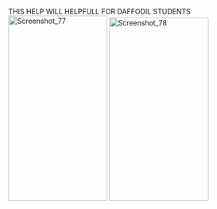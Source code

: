 THIS HELP WILL HELPFULL FOR DAFFODIL STUDENTS
<img width="199" height="373" alt="Screenshot_77" src="https://github.com/user-attachments/assets/455d9d33-a032-4231-a4f2-f52fcf91d814" />
<img width="200" height="369" alt="Screenshot_78" src="https://github.com/user-attachments/assets/b00bdbaf-cf92-42e8-b975-1c191d5ad3b0" />
